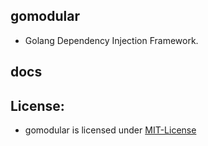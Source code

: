 ## gomodular
- Golang Dependency Injection Framework. 

## docs

## License:
- gomodular is licensed under [MIT-License]()
```
```